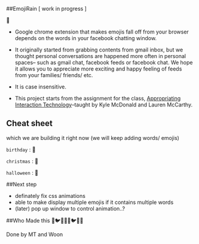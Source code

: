 ##EmojiRain
[ work in progress ]

:ghost:

* Google chrome extension that makes emojis fall off from your browser depends on the words in your facebook chatting window. 

* It originally started from grabbing contents from gmail inbox, but we thought personal conversations are happened more often in personal spaces– such as gmail chat, facebook feeds or facebook chat. We hope it allows you to appreciate more exciting and happy feeling of feeds from your families/ friends/ etc.

* It is case insensitive.

* This project starts from the assignment for the class, [Appropriating Interaction Technology](https://github.com/lmccart/AppropriatingInteractionTechnologies)–taught by Kyle McDonald and Lauren McCarthy.


## Cheat sheet
which we are building it right now (we will keep adding words/ emojis)


`birthday` : :birthday:

`christmas` : :santa:

`halloween` : :jack_o_lantern:


##Next step
* definately fix css animations
* able to make display multiple emojis if it contains multiple words 
* (later) pop up window to control animation..?


##Who Made this
:santa::bird::honeybee::ghost::santa::bird::honeybee::ghost:

Done by MT and Woon
